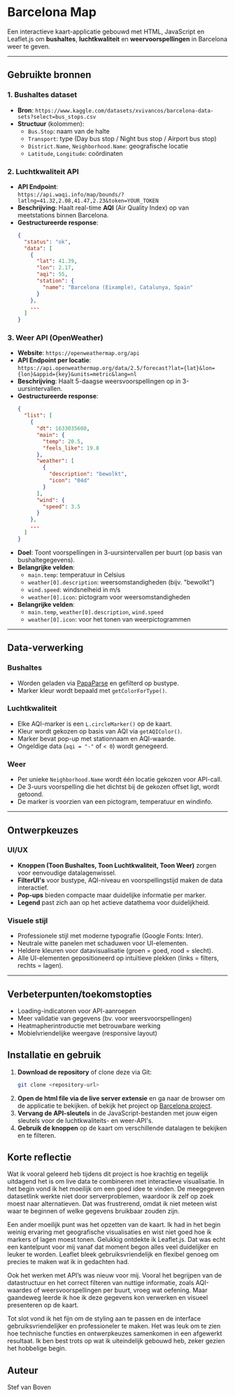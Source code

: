 
# Barcelona Map

Een interactieve kaart-applicatie gebouwd met HTML, JavaScript en Leaflet.js om **bushaltes**, **luchtkwaliteit** en **weervoorspellingen** in Barcelona weer te geven.  

---

## Gebruikte bronnen

### 1. **Bushaltes dataset**
- **Bron**: `https://www.kaggle.com/datasets/xvivancos/barcelona-data-sets?select=bus_stops.csv`  
- **Structuur** (kolommen):
  - `Bus.Stop`: naam van de halte
  - `Transport`: type (Day bus stop / Night bus stop / Airport bus stop)
  - `District.Name`, `Neighborhood.Name`: geografische locatie
  - `Latitude`, `Longitude`: coördinaten

### 2. **Luchtkwaliteit API**
- **API Endpoint**:  
  `https://api.waqi.info/map/bounds/?latlng=41.32,2.08,41.47,2.23&token=YOUR_TOKEN`
- **Beschrijving**: Haalt real-time **AQI** (Air Quality Index) op van meetstations binnen Barcelona.
- **Gestructureerde response**:
  ```json
  {
    "status": "ok",
    "data": [
      {
        "lat": 41.39,
        "lon": 2.17,
        "aqi": 55,
        "station": {
          "name": "Barcelona (Eixample), Catalunya, Spain"
        }
      },
      ...
    ]
  }
  ```

### 3. **Weer API (OpenWeather)**
- **Website**: `https://openweathermap.org/api`
- **API Endpoint per locatie**: `https://api.openweathermap.org/data/2.5/forecast?lat={lat}&lon={lon}&appid={key}&units=metric&lang=nl`
- **Beschrijving**: Haalt 5-daagse weersvoorspellingen op in 3-uursintervallen.
- **Gestructureerde response**:
  ```json
  {
    "list": [
      {
        "dt": 1633035600,
        "main": {
          "temp": 20.5,
          "feels_like": 19.8
        },
        "weather": [
          {
            "description": "bewolkt",
            "icon": "04d"
          }
        ],
        "wind": {
          "speed": 3.5
        }
      },
      ...
    ]
  }
  ```
- **Doel**: Toont voorspellingen in 3-uursintervallen per buurt (op basis van bushaltegegevens).
- **Belangrijke velden**:
  - `main.temp`: temperatuur in Celsius
  - `weather[0].description`: weersomstandigheden (bijv. "bewolkt")
  - `wind.speed`: windsnelheid in m/s
  - `weather[0].icon`: pictogram voor weersomstandigheden
- **Belangrijke velden**:
  - `main.temp`, `weather[0].description`, `wind.speed`
  - `weather[0].icon`: voor het tonen van weerpictogrammen

---

## Data-verwerking

### Bushaltes
- Worden geladen via [PapaParse](https://www.papaparse.com/) en gefilterd op bustype.
- Marker kleur wordt bepaald met `getColorForType()`.

### Luchtkwaliteit
- Elke AQI-marker is een `L.circleMarker()` op de kaart.
- Kleur wordt gekozen op basis van AQI via `getAQIColor()`.
- Marker bevat pop-up met stationnaam en AQI-waarde.
- Ongeldige data (`aqi = "-"` of `< 0`) wordt genegeerd.

### Weer
- Per unieke `Neighborhood.Name` wordt één locatie gekozen voor API-call.
- De 3-uurs voorspelling die het dichtst bij de gekozen offset ligt, wordt getoond.
- De marker is voorzien van een pictogram, temperatuur en windinfo.

---

## Ontwerpkeuzes

### UI/UX
- **Knoppen (Toon Bushaltes, Toon Luchtkwaliteit, Toon Weer)** zorgen voor eenvoudige datalagenwissel.
- **FilterUI's** voor bustype, AQI-niveau en voorspellingstijd maken de data interactief.
- **Pop-ups** bieden compacte maar duidelijke informatie per marker.
- **Legend** past zich aan op het actieve datathema voor duidelijkheid.

### Visuele stijl
- Professionele stijl met moderne typografie (Google Fonts: Inter).
- Neutrale witte panelen met schaduwen voor UI-elementen.
- Heldere kleuren voor datavisualisatie (groen = goed, rood = slecht).
- Alle UI-elementen gepositioneerd op intuïtieve plekken (links = filters, rechts = lagen).

---

## Verbeterpunten/toekomstopties
- Loading-indicatoren voor API-aanroepen
- Meer validatie van gegevens (bv. voor weersvoorspellingen)
- Heatmapherintroductie met betrouwbare werking
- Mobielvriendelijke weergave (responsive layout)

## Installatie en gebruik
1. **Download de repository** of clone deze via Git:
   ```bash
   git clone <repository-url>
   ```
2. **Open de html file via de live server extensie** en ga naar de browser om de applicatie te bekijken. of bekijk het project op [Barcelona project](https://pgm-stefvanboven.github.io/Datavisualisatie-Barcelona-Live-API-data/).
3. **Vervang de API-sleutels** in de JavaScript-bestanden met jouw eigen sleutels voor de luchtkwaliteits- en weer-API's.
4. **Gebruik de knoppen** op de kaart om verschillende datalagen te bekijken en te filteren.

## Korte reflectie
Wat ik vooral geleerd heb tijdens dit project is hoe krachtig en tegelijk uitdagend het is om live data te combineren met interactieve visualisatie. In het begin vond ik het moeilijk om een goed idee te vinden. De meegegeven datasetlink werkte niet door serverproblemen, waardoor ik zelf op zoek moest naar alternatieven. Dat was frustrerend, omdat ik niet meteen wist waar te beginnen of welke gegevens bruikbaar zouden zijn.

Een ander moeilijk punt was het opzetten van de kaart. Ik had in het begin weinig ervaring met geografische visualisaties en wist niet goed hoe ik markers of lagen moest tonen. Gelukkig ontdekte ik Leaflet.js. Dat was echt een kantelpunt voor mij vanaf dat moment begon alles veel duidelijker en leuker te worden. Leaflet bleek gebruiksvriendelijk en flexibel genoeg om precies te maken wat ik in gedachten had.

Ook het werken met API’s was nieuw voor mij. Vooral het begrijpen van de datastructuur en het correct filteren van nuttige informatie, zoals AQI-waardes of weersvoorspellingen per buurt, vroeg wat oefening. Maar gaandeweg leerde ik hoe ik deze gegevens kon verwerken en visueel presenteren op de kaart.

Tot slot vond ik het fijn om de styling aan te passen en de interface gebruiksvriendelijker en professioneler te maken. Het was leuk om te zien hoe technische functies en ontwerpkeuzes samenkomen in een afgewerkt resultaat. Ik ben best trots op wat ik uiteindelijk gebouwd heb, zeker gezien het hobbelige begin.

## Auteur
Stef van Boven
